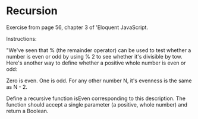 # Recursion
Exercise from page 56, chapter 3 of 'Eloquent JavaScript.

Instructions: 

"We've seen that % (the remainder operator) can be used to test whether a number is even or odd by using % 2 to see whether it's divisible by tow. Here's another way to define whether a positive whole number is even or odd:

Zero is even. One is odd. For any other number N, it's evenness is the same as N - 2.

Define a recursive function isEven corresponding to this description. The function should accept a single parameter (a positive, whole number) and return a Boolean.
